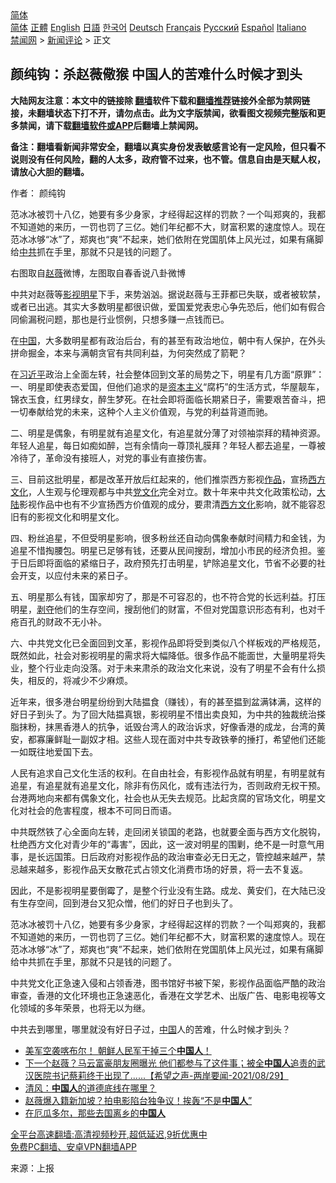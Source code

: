  <!-- 面包屑导航 --> <div class="breadcrumb"><!-- GTranslate: https://gtranslate.io/ -->  <div class="switcher notranslate">  <div class="selected">  <a href="#" onclick="return false;"> 简体</a>  </div>  <div class="option">  <a href="https://www.bannedbook.org" onclick="doGTranslate('zh-CN|zh-CN');jQuery('div.switcher div.selected a').html(jQuery(this).html());return false;" title="简体中文" class="nturl selected"> 简体</a>  <a href="https://www.bannedbook.org/zh-tw/" onclick="doGTranslate('zh-CN|zh-TW');jQuery('div.switcher div.selected a').html(jQuery(this).html());return false;" title="繁體中文" class="nturl"> 正體</a>  <a href="https://www.bannedbook.org/en/" onclick="doGTranslate('zh-CN|en');jQuery('div.switcher div.selected a').html(jQuery(this).html());return false;" title="English" class="nturl"> English</a>  <a href="https://www.bannedbook.org/ja/" onclick="doGTranslate('zh-CN|ja');jQuery('div.switcher div.selected a').html(jQuery(this).html());return false;" title="日本語" class="nturl"> 日語</a>  <a href="https://www.bannedbook.org/ko/" onclick="doGTranslate('zh-CN|ko');jQuery('div.switcher div.selected a').html(jQuery(this).html());return false;" title="한국어" class="nturl"> 한국어</a>  <a href="https://www.bannedbook.org/de/" onclick="doGTranslate('zh-CN|de');jQuery('div.switcher div.selected a').html(jQuery(this).html());return false;" title="Deutsch" class="nturl"> Deutsch</a>  <a href="https://www.bannedbook.org/fr/" onclick="doGTranslate('zh-CN|fr');jQuery('div.switcher div.selected a').html(jQuery(this).html());return false;" title="Français" class="nturl"> Français</a>  <a href="https://www.bannedbook.org/ru/" onclick="doGTranslate('zh-CN|ru');jQuery('div.switcher div.selected a').html(jQuery(this).html());return false;" title="Русский" class="nturl"> Русский</a>  <a href="https://www.bannedbook.org/es/" onclick="doGTranslate('zh-CN|es');jQuery('div.switcher div.selected a').html(jQuery(this).html());return false;" title="Español" class="nturl"> Español</a>  <a href="https://www.bannedbook.org/it/" onclick="doGTranslate('zh-CN|it');jQuery('div.switcher div.selected a').html(jQuery(this).html());return false;" title="Italiano" class="nturl"> Italiano</a>  </div>  </div>      <div class='breadcrumb-sub'><!-- Breadcrumb NavXT 6.3.0 --> <a href="https://www.bannedbook.org/" class="home">禁闻网</a> &gt; <a href="https://www.bannedbook.org/bnews/comments/" class="category">新闻评论</a> &gt; 正文</div></div><h2>颜纯钩：杀赵薇儆猴 中国人的苦难什么时候才到头</h2> <p class="notice"><b>大陆网友注意：本文中的链接除 <a href="https://github.com/bannedbook/fanqiang" >翻墙</a>软件下载和<a href="https://github.com/killgcd/justmysocks/blob/master/README.md">翻墙推荐</a>链接外全部为禁网链接，未翻墙状态下打不开，请勿点击。此为文字版禁闻，欲看图文视频完整版和更多禁闻，请下载<a href="https://github.com/bannedbook/fanqiang">翻墙软件或APP</a>后翻墙上禁闻网。</p><p>备注：翻墙看新闻非常安全，翻墙以真实身份发表敏感言论有一定风险，但只看不说则没有任何风险，翻的人太多，政府管不过来，也不管。信息自由是天赋人权，请放心大胆的翻墙。</b></p>  <div class="entry"> <p>作者： 颜纯钩</p> <p id="summary">范冰冰被罚十八亿，她要有多少身家，才经得起这样的罚款？一个叫郑爽的，我都不知道她的来历，一罚也罚了三亿。她们年纪都不大，财富积累的速度惊人。现在范冰冰够“冰”了，郑爽也“爽”不起来，她们依附在党国肌体上风光过，如果有痛脚给<a href="https://www.bannedbook.org/bnews/tag/%e4%b8%ad%e5%85%b1/" class="st_tag internal_tag" rel="tag" title="标签 中共 下的日志">中共</a>抓在手里，那就不只是钱的问题了。</p> <p id="conimg">右图取自<a href="https://www.bannedbook.org/bnews/tag/%e8%b5%b5%e8%96%87/" class="st_tag internal_tag" rel="tag" title="标签 赵薇 下的日志">赵薇</a>微博，左图取自春香说八卦微博</p> <p>中共对赵薇等<a href="https://www.bannedbook.org/bnews/tag/%E5%BD%B1%E8%A7%86/" class="st_tag internal_tag" rel="tag" title="标签 影视 下的日志">影视</a><a href="https://www.bannedbook.org/bnews/tag/%e6%98%8e%e6%98%9f/" class="st_tag internal_tag" rel="tag" title="标签 明星 下的日志">明星</a>下手，来势汹汹。据说赵薇与王菲都已失联，或者被软禁，或者已出逃。其实大多数明星都很识做，爱国爱党表忠心争先恐后，他们如有假合同偷漏税问题，那也是行业惯例，只想多赚一点钱而已。</p> <p>在<span class='wp_keywordlink_affiliate'><a href="https://www.bannedbook.org/" title="中国" target="_blank">中国</a></span>，大多数明星都有政治后台，有的甚至有政治地位，朝中有人保护，在外头拼命掘金，本来与满朝贪官有共同利益，为何突然成了箭靶？</p>  <p>在<a href="https://www.bannedbook.org/bnews/tag/%e4%b9%a0%e8%bf%91%e5%b9%b3/" class="st_tag internal_tag" rel="tag" title="标签 习近平 下的日志">习近平</a>政治上全面左转，社会整体回到文革的局势之下，明星有几方面“原罪”：一、明星即使表态爱国，但他们追求的是<span class='wp_keywordlink'><a href="https://www.bannedbook.org/forum2/topic920.html" title="资本主义与自由" target="_blank">资本主义</a></span>“腐朽”的生活方式，华屋靓车，锦衣玉食，红男绿女，醉生梦死。在社会即将面临长期紧日子，需要艰苦奋斗，把一切奉献给党的未来，这种个人主义价值观，与党的利益背道而驰。</p> <p>二、明星是偶象，有明星就有追星文化，有追星就分薄了对领袖崇拜的精神资源。年轻人追星，每日如痴如醉，岂有余情向一尊顶礼膜拜？年轻人都去追星，一尊被冷待了，革命没有接班人，对党的事业有直接伤害。</p> <p>三、目前这批明星，都是改革开放后红起来的，他们推崇西方影视<a href="https://www.bannedbook.org/bnews/tag/%E4%BD%9C%E5%93%81/" class="st_tag internal_tag" rel="tag" title="标签 作品 下的日志">作品</a>，宣扬<span class='wp_keywordlink'><a href="https://www.bannedbook.org/forum3/topic47.html" title="西方传统文化汇编" target="_blank">西方文化</a></span>，人生观与伦理观都与中共<span class='wp_keywordlink'><a href="https://www.bannedbook.org/forum2/topic3.html" title="《解体党文化》" target="_blank">党文化</a></span>完全对立。数十年来中共文化政策松动，<span class='wp_keywordlink_affiliate'><a href="https://www.bannedbook.org/" title="大陆" target="_blank">大陆</a></span>影视作品中也有不少宣扬西方价值观的成分，要肃清<a href="https://www.bannedbook.org/bnews/tag/%E8%A5%BF%E6%96%B9%E6%96%87%E5%8C%96/" class="st_tag internal_tag" rel="tag" title="标签 西方文化 下的日志">西方文化</a>影响，就不能容忍旧有的影视文化和明星文化。</p> <p>四、粉丝追星，不但受明星影响，很多粉丝还自动向偶象奉献时间精力和金钱，为追星不惜掏腰包。明星已足够有钱，还要从民间搜刮，增加小市民的经济负担。鉴于日后即将面临的紧缩日子，政府预先打击明星，铲除追星文化，节省不必要的社会开支，以应付未来的紧日子。</p> <p>五、明星那么有钱，国家却穷了，那是不可容忍的，也不符合党的长远利益。打压明星，<span class='wp_keywordlink'><a href="https://www.bannedbook.org/forum2/topic21.html" title="《剥夺》 黄建民 著" target="_blank">剥夺</a></span>他们的生存空间，搜刮他们的财富，不但对党国意识形态有利，也对千疮百孔的财政不无小补。</p>  <p>六、中共党文化已全面回到文革，影视作品即将受到类似八个样板戏的严格规范，既然如此，社会对影视明星的需求将大幅降低。很多作品不能面世，大量明星将失业，整个行业走向没落。对于未来肃杀的政治文化来说，没有了明星不会有什么损失，相反的，将减少不少麻烦。</p> <p>近年来，很多港台明星纷纷到大陆揾食（赚钱），有的甚至揾到盆满钵满，这样的好日子到头了。为了回大陆揾真银，影视明星不惜出卖良知，为中共的独裁统治搽脂抹粉，抹黑香港人的抗争，诋毁台湾人的政治诉求，好像香港的成龙，台湾的黄安，都寡廉鲜耻一副奴才相。这些人现在面对中共专政铁拳的捶打，希望他们还能一如既往地爱国下去。</p> <p>人民有追求自己文化生活的权利。在自由社会，有影视作品就有明星，有明星就有追星，有追星就有追星文化，除非有伤风化，或有违法行为，否则政府无权干预。台港两地向来都有偶象文化，社会也从无失去规范。比起贪腐的官场文化，明星文化对社会的危害程度，根本不可同日而语。</p> <p>中共既然铁了心全面向左转，走回闭关锁国的老路，也就要全面与西方文化脱钩，杜绝西方文化对青少年的“毒害”，因此，这一波对明星的围剿，绝不是一时意气用事，是长远国策。日后政府对影视作品的政治审查必无日无之，管控越来越严，禁忌越来越多，影视作品天女散花式占领文化消费市场的好景，将一去不复返。</p> <p>因此，不是影视明星要倒霉了，是整个行业没有生路。成龙、黄安们，在大陆已没有生存空间，回到港台又犯众憎，他们的好日子也到头了。</p>  <p>范冰冰被罚十八亿，她要有多少身家，才经得起这样的罚款？一个叫郑爽的，我都不知道她的来历，一罚也罚了三亿。她们年纪都不大，财富积累的速度惊人。现在范冰冰够“冰”了，郑爽也“爽”不起来，她们依附在党国肌体上风光过，如果有痛脚给中共抓在手里，那就不只是钱的问题了。</p> <p>中共党文化正急速入侵和占领香港，图书馆好书被下架，影视作品面临严酷的政治审查，香港的文化环境也正急速恶化，香港在文学艺术、出版广告、电影电视等文化领域的多年荣景，也将无以为继。</p> <p>中共去到哪里，哪里就没有好日子过，<a href="https://www.bannedbook.org/bnews/tag/%E4%B8%AD%E5%9B%BD/" class="st_tag internal_tag" rel="tag" title="标签 中国 下的日志">中国</a>人的苦难，什么时候才到头？</p> <ul class='op-related-articles' title='相关阅读'> <li><a href='https://www.bannedbook.org/bnews/bannedvideo/20210830/1615488.html' target='_blank'>美军空袭喀布尔！      朝鲜人民军干掉三个<b>中国人</b>！</a></li> <li><a href='https://www.bannedbook.org/bnews/comments/20210829/1615358.html' target='_blank'>下一个赵薇？马云富豪朋友圈曝光 他们都参与了这件事；被全<b>中国人</b>追责的武汉医院书记蔡莉终于出现了......【希望之声-两岸要闻-2021/08/29】</a></li> <li><a href='https://www.bannedbook.org/bnews/comments/20210828/1615010.html' target='_blank'>清风：<b>中国人</b>的道德底线在哪里？</a></li> <li><a href='https://www.bannedbook.org/bnews/cbnews/20210828/1614935.html' target='_blank'>赵薇爆入籍新加坡？拍电影陷台独争议！挨轰“不是<b>中国人</b>”</a></li> <li><a href='https://www.bannedbook.org/bnews/headline/20210828/1614817.html' target='_blank'>在厄瓜多尔，那些去国离乡的<b>中国人</b></a></li> </ul> <p class="texttj"> <a href="https://github.com/bannedbook/fanqiang/wiki/V2ray%E6%9C%BA%E5%9C%BA" target="_blank">全平台高速翻墙:高清视频秒开,超低延迟,9折优惠中</a><br/> <a href="https://github.com/bannedbook/fanqiang/wiki/%E7%A6%81%E9%97%BB%E7%BD%91%E5%AE%89%E5%8D%93%E7%BF%BB%E5%A2%99%E6%96%B0%E9%97%BBAPP" target="_blank">免费PC翻墙、安卓VPN翻墙APP</a></p><p> 来源：上报 </p> <a name='sharetosocial'></a>  <div style="margin-bottom:5px;padding-bottom:5px;clear:both"> <div id="archive-pix-1" class="banner-ads"> <!-- AuctionX Display platform tag START --> <div id="26318x728x90x621x_ADSLOT2" clicktrack="%%CLICK_URL_ESC%%"></div> <!-- AuctionX Display platform tag END --> </div> <div id="archive-pix-2" class="banner-ads"> <!-- AuctionX Display platform tag START --> <div id="26315x300x250x621x_ADSLOT2" clicktrack="%%CLICK_URL_ESC%%"></div> <!-- AuctionX Display platform tag END --> </div> </div>  <div id="archive-pix-1" class="banner-ads"> <!-- AuctionX Display platform tag START --> <div id="26318x728x90x621x_ADSLOT3" clicktrack="%%CLICK_URL_ESC%%"></div> <!-- AuctionX Display platform tag END --> </div> </div><!--END ENTRY--> 